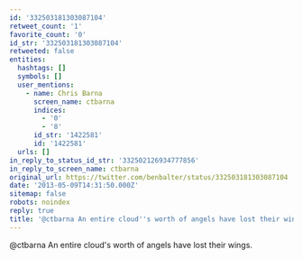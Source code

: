 ```yaml
---
id: '332503181303087104'
retweet_count: '1'
favorite_count: '0'
id_str: '332503181303087104'
retweeted: false
entities:
  hashtags: []
  symbols: []
  user_mentions:
    - name: Chris Barna
      screen_name: ctbarna
      indices:
        - '0'
        - '8'
      id_str: '1422581'
      id: '1422581'
  urls: []
in_reply_to_status_id_str: '332502126934777856'
in_reply_to_screen_name: ctbarna
original_url: https://twitter.com/benbalter/status/332503181303087104
date: '2013-05-09T14:31:50.000Z'
sitemap: false
robots: noindex
reply: true
title: '@ctbarna An entire cloud''s worth of angels have lost their wings.'
---
```


@ctbarna An entire cloud's worth of angels have lost their wings.